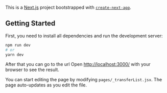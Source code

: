 This is a [Next.js](https://nextjs.org/) project bootstrapped with [`create-next-app`](https://github.com/vercel/next.js/tree/canary/packages/create-next-app).

## Getting Started

First, you need to install all dependencies  and run the development server:

```bash
npm run dev
# or
yarn dev
```
After that you can go to the url
Open [http://localhost:3000/](http://localhost:3000/) with your browser to see the result.

You can start editing the page by modifying `pages/_transferList.jsx`. The page auto-updates as you edit the file.
